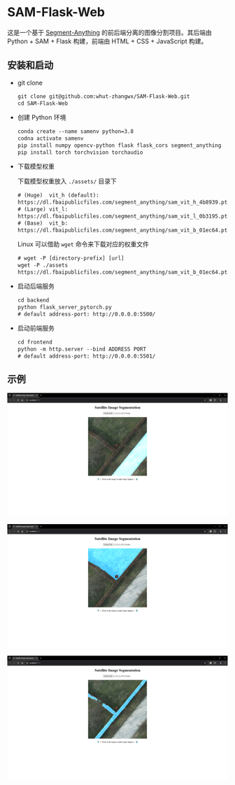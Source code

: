 # SAM-Flask-Web

这是一个基于 [Segment-Anything](https://github.com/facebookresearch/segment-anything) 的前后端分离的图像分割项目。其后端由 Python + SAM + Flask 构建，前端由 HTML + CSS + JavaScript 构建。

## 安装和启动

- git clone

  ```shell
  git clone git@github.com:whut-zhangwx/SAM-Flask-Web.git
  cd SAM-Flask-Web
  ```

- 创建 Python 环境

  ```shell
  conda create --name samenv python=3.8
  codna activate samenv
  pip install numpy opencv-python flask flask_cors segment_anything
  pip install torch torchvision torchaudio
  ```

- 下载模型权重

  下载模型权重放入 `./assets/` 目录下

  ```shell
  # (Huge)  vit_h (default):
  https://dl.fbaipublicfiles.com/segment_anything/sam_vit_h_4b8939.pth
  # (Large) vit_l:
  https://dl.fbaipublicfiles.com/segment_anything/sam_vit_l_0b3195.pth
  # (Base)  vit_b:
  https://dl.fbaipublicfiles.com/segment_anything/sam_vit_b_01ec64.pth
  ```

  Linux 可以借助 `wget` 命令来下载对应的权重文件

  ```shell
  # wget -P [directory-prefix] [url]
  wget -P ./assets https://dl.fbaipublicfiles.com/segment_anything/sam_vit_b_01ec64.pth
  ```

- 启动后端服务

  ```shell
  cd backend
  python flask_server_pytorch.py
  # default address-port: http://0.0.0.0:5500/
  ```

- 启动前端服务

  ```shell
  cd frontend
  python -m http.server --bind ADDRESS PORT
  # default address-port: http://0.0.0.0:5501/
  ```

## 示例

![demo1](./assets/frontend_demo1.png)

![demo1](./assets/frontend_demo2.png)

![demo1](./assets/frontend_demo3.png)


